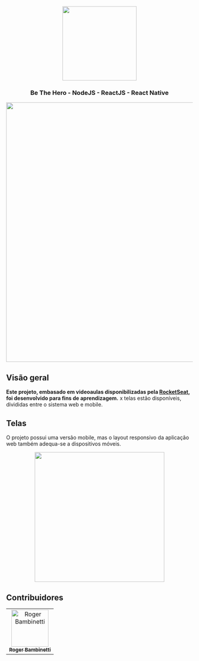 
<h1 align="center">
<img
		width="200"
		src="">
</h1>
<h3 align="center">
	Be The Hero - NodeJS - ReactJS - React Native
</h3>

<p align="center">
<img
		width="700"
		src="">
</p>

## Visão geral

**Este projeto, embasado em videoaulas disponibilizadas pela [RocketSeat](https://github.com/Rocketseat), foi desenvolvido para fins de aprendizagem.** x telas estão disponíveis, divididas entre o sistema web e mobile.

## Telas

O projeto possui uma versão mobile, mas o layout responsivo da aplicação web também adequa-se a dispositivos móveis.

<p align="center">
<img
		width="350"
		src="">

</p>

## Contribuidores

<table>
  <tr>
<td align="center"><a href="https://github.com/RogerBambinetti"><img src="https://avatars0.githubusercontent.com/u/50684839?s=460&v=4" width="100px;" alt="Roger Bambinetti"/><br /><sub><b>Roger Bambinetti</b></sub></a></td>
  </tr>
</table>
